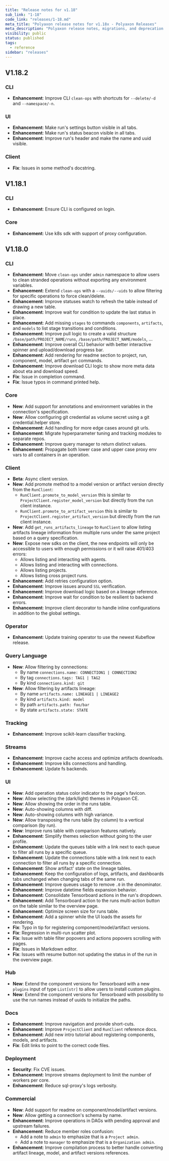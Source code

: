 ```yaml
---
title: "Release notes for v1.18"
sub_link: "1-18"
code_link: "releases/1-18.md"
meta_title: "Polyaxon release notes for v1.18x - Polyaxon Releases"
meta_description: "Polyaxon release notes, migrations, and deprecation notes for v1.18.x."
visibility: public
status: published
tags:
  - reference
sidebar: "releases"
---
```


## V1.18.2

### CLI

 * **Enhancement**: Improve CLI `clean-ops` with shortcuts for `--delete/-d` and `--namespace/-n`.

### UI

 * **Enhancement**: Make run's settings button visible in all tabs.
 * **Enhancement**: Make run's status beacon visible in all tabs.
 * **Enhancement**: Improve run's header and make the name and uuid visible.

### Client

 * **Fix**: Issues in some method's docstring. 

## V1.18.1

### CLI

 * **Enhancement**: Ensure CLI is configured on login.

### Core

 * **Enhancement**: Use k8s sdk with support of proxy configuration.

## V1.18.0

### CLI

 * **Enhancement**: Move `clean-ops` under `admin` namespace to allow users to clean stranded operations without exporting any environment variables.
 * **Enhancement**: Extend `clean-ops` with a `--uuids/--uids` to allow filtering for specific operations to force clean/delete.
 * **Enhancement**: Improve statuses watch to refresh the table instead of drawing a new table.
 * **Enhancement**: Improve wait for condition to update the last status in place.
 * **Enhancement**: Add missing `stages` to commands `components`, `artifacts`, and `models` to list stage transitions and conditions.
 * **Enhancement**: Improve pull logic to create a valid structure `/base/path/PROJECT_NAME/runs`, `/base/path/PROJECT_NAME/models`, ...
 * **Enhancement**: Improve overall CLI behavior with better interactive spinner and upload/download progress bar.
 * **Enhancement**: Add rendering for readme section to project, run, component, model, artifact `get` commands.
 * **Enhancement**: Improve download CLI logic to show more meta data about eta and download speed.
 * **Fix**: Issue in completion command.
 * **Fix**: Issue typos in command printed help.

### Core

 * **New**: Add support for annotations and environment variables in the connection's specification.
 * **New**: Allow configuring git credential as volume secret using a git credential.helper store.
 * **Enhancement**: Add handling for more edge cases around git urls.
 * **Enhancement**: Migrate hyperparameter tuning and tracking modules to separate repos.
 * **Enhancement**: Improve query manager to return distinct values.
 * **Enhancement**: Propagate both lower case and upper case proxy env vars to all containers in an operation.

### Client

 * **Beta**: Async client version.
 * **New**: Add promote method to a model version or artifact version directly from the `RunClient`:
   * `RunClient.promote_to_model_version` this is similar to `ProjectClient.register_model_version` but directly from the run client instance.
   * `RunClient.promote_to_artifact_version` this is similar to `ProjectClient.register_artifact_version` but directly from the run client instance.
 * **New**: Add `get_runs_artifacts_lineage` to `RunClient` to allow listing artifacts lineage information from multiple runs under the same project based on a query specification.
 * **New**: Expose new sdks on the client, the new endpoints will only be accessible to users with enough permissions or it will raise 401/403 errors:
    * Allows listing and interacting with agents.
    * Allows listing and interacting with connections.
    * Allows listing projects.
    * Allows listing cross project runs.
 * **Enhancement**: Add retries configuration option.
 * **Enhancement**: Improve issues around `SSL` verification.
 * **Enhancement**: Improve download logic based on a lineage reference.
 * **Enhancement**: Improve wait for condition to be resilient to backend errors.
 * **Enhancement**: Improve client decorator to handle inline configurations in addition to the global settings.

### Operator

 * **Enhancement**: Update training operator to use the newest Kubeflow release.

### Query Language

 * **New**: Allow filtering by connections:
    * By name `connections.name: CONNECTION1 | CONNECTION2`
    * By tag `connections.tags: TAG1 | TAG2`
    * By kind `connections.kind: git`
 * **New**: Allow filtering by artifacts lineage:
    * By name `artifacts.name: LINEAGE1 | LINEAGE2`
    * By kind `artifacts.kind: model`
    * By path `artifacts.path: foo/bar`
    * By state `artifacts.state: STATE`

### Tracking

 * **Enhancement**: Improve scikit-learn classifier tracking.

### Streams

 * **Enhancement**: Improve cache access and optimize artifacts downloads.
 * **Enhancement**: Improve k8s connections and handling.
 * **Enhancement**: Update fs backends.

### UI

 * **New**: Add operation status color indicator to the page's favicon.
 * **New**: Allow selecting the (dark/light) themes in Polyaxon CE.
 * **New**: Allow showing the order in the runs table.
 * **New**: Auto-showing columns with diff.
 * **New**: Auto-showing columns with high variance.
 * **New**: Allow transposing the runs table (by column) to a vertical comparison (by run).
 * **New**: Improve runs table with comparison features natively. 
 * **Enhancement**: Simplify themes selection without going to the user profile. 
 * **Enhancement**: Update the queues table with a link next to each queue to filter all runs by a specific queue.
 * **Enhancement**: Update the connections table with a link next to each connection to filter all runs by a specific connection.
 * **Enhancement**: Show artifact' state on the lineage tables.
 * **Enhancement**: Keep the configuration of logs, artifacts, and dashboards tabs unchanged when changing tabs of the same run.
 * **Enhancement**: Improve queues usage to remove `.0` in the denominator.
 * **Enhancement**: Improve datetime fields expansion behavior.
 * **Enhancement**: Consolidate Tensorboard actions in the run's dropdown.
 * **Enhancement**: Add Tensorboard action to the runs multi-action button on the table similar to the overview page.
 * **Enhancement**: Optimize screen size for runs table.
 * **Enhancement**: Add a spinner while the UI loads the assets for rendering.
 * **Fix**: Typo in tip for registering component/model/artifact versions.
 * **Fix**: Regression in multi-run scatter plot.
 * **Fix**: Issue with table filter popovers and actions popovers scrolling with pages.
 * **Fix**: Issues in Markdown editor.
 * **Fix**: Issues with resume button not updating the status in of the run in the overview page. 

### Hub

 * **New**: Extend the component versions for Tensorboard with a new `plugins` input of type `List[str]` to allow users to install custom plugins.
 * **New**: Extend the component versions for Tensorboard with possibility to use the run names instead of uuids to initialize the paths.

### Docs

 * **Enhancement**: Improve navigation and provide short-cuts.
 * **Enhancement**: Improve `ProjectClient` and `RunClient` reference docs.
 * **Enhancement**: Add new intro tutorial about registering components, models, and artifacts.
 * **Fix**: Edit links to point to the correct code files.

### Deployment

 * **Security**: Fix CVE issues.
 * **Enhancement**: Improve streams deployment to limit the number of workers per core.
 * **Enhancement**: Reduce sql-proxy's logs verbosity.

### Commercial

 * **New**: Add support for readme on component/model/artifact versions.
 * **New**: Allow getting a connection's schema by name.
 * **Enhancement**: Improve operations in DAGs with pending approval and upstream failures.
 * **Enhancement**: Reduce member roles confusion:
   * Add a note to `admin` to emphasize that is a `Project admin`.
   * Add a note to `manager` to emphasize that is a `Organization admin`.
 * **Enhancement**: Improve compilation process to better handle converting artifact lineage, model, and artifact versions references.
